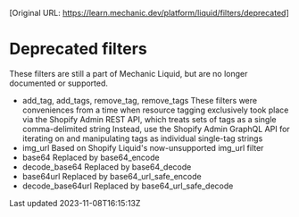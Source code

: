 [Original URL: https://learn.mechanic.dev/platform/liquid/filters/deprecated]

# Deprecated filters

These filters are still a part of Mechanic Liquid, but are no longer documented or supported.

- add\_tag, add\_tags, remove\_tag, remove\_tags These filters were conveniences from a time when resource tagging exclusively took place via the Shopify Admin REST API, which treats sets of tags as a single comma-delimited string Instead, use the Shopify Admin GraphQL API for iterating on and manipulating tags as individual single-tag strings
- img\_url Based on Shopify Liquid's now-unsupported img\_url filter
- base64 Replaced by base64\_encode
- decode\_base64 Replaced by base64\_decode
- base64url Replaced by base64\_url\_safe\_encode
- decode\_base64url Replaced by base64\_url\_safe\_decode

Last updated 2023-11-08T16:15:13Z